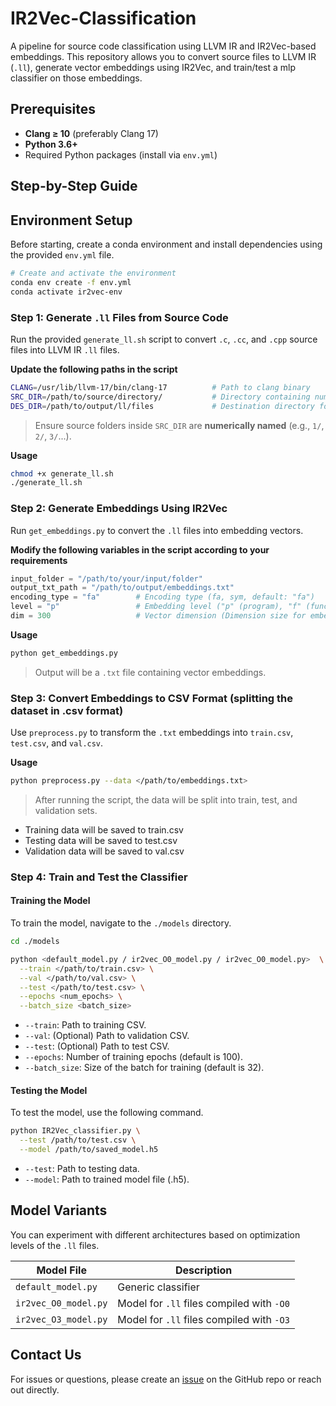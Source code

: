 # IR2Vec-Classification

A pipeline for source code classification using LLVM IR and IR2Vec-based embeddings. This repository allows you to convert source files to LLVM IR (`.ll`), generate vector embeddings using IR2Vec, and train/test a mlp classifier on those embeddings.

## Prerequisites

- **Clang ≥ 10** (preferably Clang 17)
- **Python 3.6+**
- Required Python packages (install via `env.yml`)

## Step-by-Step Guide

## Environment Setup

Before starting, create a conda environment and install dependencies using the provided `env.yml` file.

```bash
# Create and activate the environment
conda env create -f env.yml
conda activate ir2vec-env
```

### **Step 1: Generate `.ll` Files from Source Code**

Run the provided `generate_ll.sh` script to convert `.c`, `.cc`, and `.cpp` source files into LLVM IR `.ll` files.

**Update the following paths in the script**
```bash
CLANG=/usr/lib/llvm-17/bin/clang-17          # Path to clang binary
SRC_DIR=/path/to/source/directory/           # Directory containing numeric subfolders of source files
DES_DIR=/path/to/output/ll/files             # Destination directory for .ll files
````

> Ensure source folders inside `SRC_DIR` are **numerically named** (e.g., `1/`, `2/`, `3/`...).

**Usage**

```bash
chmod +x generate_ll.sh
./generate_ll.sh
```

### **Step 2: Generate Embeddings Using IR2Vec**

Run `get_embeddings.py` to convert the `.ll` files into embedding vectors.

**Modify the following variables in the script according to your requirements**

```python
input_folder = "/path/to/your/input/folder"
output_txt_path = "/path/to/output/embeddings.txt"
encoding_type = "fa"        # Encoding type (fa, sym, default: "fa")
level = "p"                 # Embedding level ("p" (program), "f" (function), default: "p")
dim = 300                   # Vector dimension (Dimension size for embedding (75, 100, 300, default: “300”))
```

**Usage**

```bash
python get_embeddings.py
```

> Output will be a `.txt` file containing vector embeddings.

### **Step 3: Convert Embeddings to CSV Format (splitting the dataset in .csv format)**

Use `preprocess.py` to transform the `.txt` embeddings into `train.csv`, `test.csv`, and `val.csv`.

**Usage**

```bash
python preprocess.py --data </path/to/embeddings.txt>
```
> After running the script, the data will be split into train, test, and validation sets.

- Training data will be saved to train.csv
- Testing data will be saved to test.csv
- Validation data will be saved to val.csv

### **Step 4: Train and Test the Classifier**

#### Training the Model

To train the model, navigate to the `./models` directory.

```bash
cd ./models
```

```bash
python <default_model.py / ir2vec_O0_model.py / ir2vec_O0_model.py>  \
  --train </path/to/train.csv> \
  --val </path/to/val.csv> \
  --test </path/to/test.csv> \
  --epochs <num_epochs> \
  --batch_size <batch_size>
```

* `--train`: Path to training CSV.
* `--val`: (Optional) Path to validation CSV.
* `--test`: (Optional) Path to test CSV.
* `--epochs`: Number of training epochs (default is 100).
* `--batch_size`: Size of the batch for training (default is 32).

#### Testing the Model

To test the model, use the following command.

```bash
python IR2Vec_classifier.py \
  --test /path/to/test.csv \
  --model /path/to/saved_model.h5
```

* `--test`: Path to testing data.
* `--model`: Path to trained model file (.h5).

## Model Variants

You can experiment with different architectures based on optimization levels of the `.ll` files.

| Model File           | Description                               |
| -------------------- | ----------------------------------------- |
| `default_model.py`   | Generic classifier                        |
| `ir2vec_O0_model.py` | Model for `.ll` files compiled with `-O0` |
| `ir2vec_O3_model.py` | Model for `.ll` files compiled with `-O3` |

## Contact Us

For issues or questions, please create an [issue](https://github.com/IITH-Compilers/IR2Vec-Classification/issues) on the GitHub repo or reach out directly.
